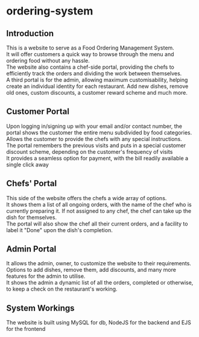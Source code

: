# ordering-system
## Introduction  
This is a website to serve as a Food Ordering Management System.  
It will offer customers a quick way to browse through the menu and ordering food without any hassle.  
The website also contains a chef-side portal, providing the chefs to efficiently track the orders and dividing the work between themselves.  
A third portal is for the admin, allowing maximum customisability, helping create an individual identity for each restaurant. Add new dishes, remove old ones, custom discounts, a customer reward scheme and much more.  
  
## Customer Portal  
Upon logging in/signing up with your email and/or contact number, the portal shows the customer the entire menu subdivided by food categories.  
Allows the customer to provide the chefs with any special instructions.  
The portal remembers the previous visits and puts in a special customer discount scheme, depending on the customer's frequency of visits  
It provides a seamless option for payment, with the bill readily available a single click away
  
## Chefs' Portal  
This side of the website offers the chefs a wide array of options.  
It shows them a list of all ongoing orders, with the name of the chef who is currently preparing it. If not assigned to any chef, the chef can take up the dish for themselves.  
The portal will also show the chef all their current orders, and a facility to label it "Done" upon the dish's completion.  
  
## Admin Portal  
It allows the admin, owner, to customize the website to their requirements.  
Options to add dishes, remove them, add discounts, and many more features for the admin to utilise.  
It shows the admin a dynamic list of all the orders, completed or otherwise, to keep a check on the restaurant's working.  
  
## System Workings  
The website is built using MySQL for db, NodeJS for the backend and EJS for the frontend
